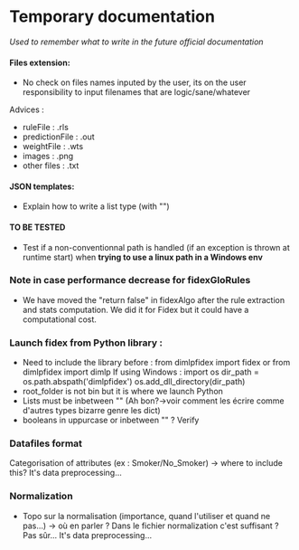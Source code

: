 # Temporary documentation
*Used to remember what to write in the future official documentation*

#### Files extension:
- No check on files names inputed by the user, its on the user responsibility to input filenames that are logic/sane/whatever

Advices :
- ruleFile : .rls
- predictionFile : .out
- weightFile : .wts
- images : .png
- other files : .txt

#### JSON templates:
- Explain how to write a list type (with "")

#### TO BE TESTED
- Test if a non-conventionnal path is handled (if an exception is thrown at runtime start) when **trying to use a linux path in a Windows env**

### Note in case performance decrease for fidexGloRules
- We have moved  the "return false" in fidexAlgo after the rule extraction and stats computation. We did it for Fidex but it could have a computational cost.

### Launch fidex from Python library :
- Need to include the library before :
from dimlpfidex import fidex or from dimlpfidex import dimlp
If using Windows :
import os
dir_path = os.path.abspath('dimlpfidex')
os.add_dll_directory(dir_path)
- root_folder is not bin but it is where we launch Python
- Lists must be inbetween "" (Ah bon?->voir comment les écrire comme d'autres types bizarre genre les dict)
- booleans in uppurcase or inbetween "" ? Verify

### Datafiles format
Categorisation of attributes (ex : Smoker/No_Smoker) -> where to include this? It's data preprocessing...

### Normalization
- Topo sur la normalisation (importance, quand l'utiliser et quand ne pas...) -> où en parler ? Dans le fichier normalization c'est suffisant ? Pas sûr...  It's data preprocessing...
